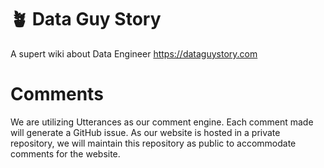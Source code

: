 # 🪴 Data Guy Story
A supert wiki about Data Engineer https://dataguystory.com

# Comments
We are utilizing Utterances as our comment engine. Each comment made will generate a GitHub issue. As our website is hosted in a private repository, we will maintain this repository as public to accommodate comments for the website.
